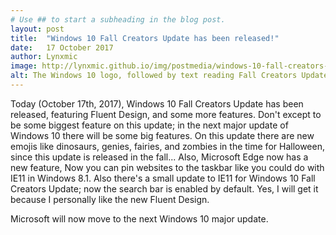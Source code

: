 ```yaml
---
# Use ## to start a subheading in the blog post.
layout: post
title:  "Windows 10 Fall Creators Update has been released!"
date:   17 October 2017
author: Lynxmic
image: http://lynxmic.github.io/img/postmedia/windows-10-fall-creators-update.jpg # default: https://lynxmic.github.io/img/placeholder.png
alt: The Windows 10 logo, followed by text reading Fall Creators Update in the bottom, behind which is Windows 10's old Hero wallpaper.
---
```

Today (October 17th, 2017), Windows 10 Fall Creators Update has been released, featuring Fluent Design, and some more features. Don't except to be some biggest feature on this update; in the next major update of Windows 10 there will be some big features. On this update there are new emojis like dinosaurs, genies, fairies, and zombies in the time for Halloween, since this update is released in the fall... Also, Microsoft Edge now has a new feature, Now you can pin websites to the taskbar like you could do with IE11 in Windows 8.1. Also there's a small update to IE11 for Windows 10 Fall Creators Update; now the search bar is enabled by default. Yes, I will get it because I personally like the new Fluent Design.

Microsoft will now move to the next Windows 10 major update.
